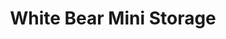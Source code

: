 ---
title: "White Bear Mini Storage"
url: /white-bear-lake/white-bear-mini-storage/
shop: storage rental
---